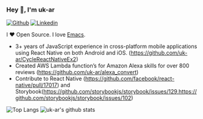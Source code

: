 ### Hey 👋, I'm uk-ar

[![Github](https://img.shields.io/github/followers/uk-ar?label=Follow&style=social)](https://github.com/uk-ar)
[![Linkedin](https://media-exp1.licdn.com/dms/image/C4E12AQHh9fBjpzFo1A/article-inline_image-shrink_1000_1488/0?e=1606953600&v=beta&t=hknRDqfKRiNirHxPRsWYurD-IkOWY6XyFJt1-bkpBKg)](https://www.linkedin.com/in/yuuki-arisawa-93027551/)

I ❤ Open Source. I love [Emacs](https://www.gnu.org/software/emacs/).

*  3+ years of JavaScript experience in cross-platform mobile applications using React Native on both Android and iOS. (https://github.com/uk-ar/CycleReactNativeEx2)
* Created AWS Lambda function’s for Amazon Alexa skills for over 800 reviews (https://github.com/uk-ar/alexa_convert)
* Contribute to React Native (https://github.com/facebook/react-native/pull/17017) and Storybook(https://github.com/storybookjs/storybook/issues/129,https://github.com/storybookjs/storybook/issues/102)

![Top Langs](https://github-readme-stats.vercel.app/api/top-langs/?username=uk-ar&hide=html)
![uk-ar's github stats](https://github-readme-stats.vercel.app/api?username=uk-ar&show_icons=true&count_private=true&line_height=40)

